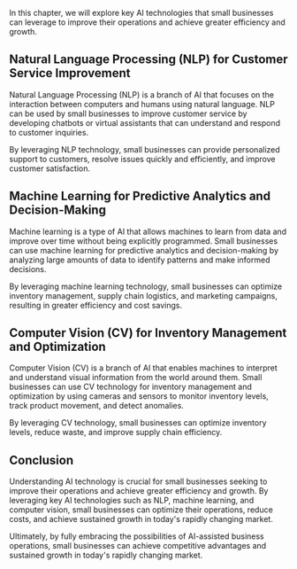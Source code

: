 
In this chapter, we will explore key AI technologies that small businesses can leverage to improve their operations and achieve greater efficiency and growth.

Natural Language Processing (NLP) for Customer Service Improvement
------------------------------------------------------------------

Natural Language Processing (NLP) is a branch of AI that focuses on the interaction between computers and humans using natural language. NLP can be used by small businesses to improve customer service by developing chatbots or virtual assistants that can understand and respond to customer inquiries.

By leveraging NLP technology, small businesses can provide personalized support to customers, resolve issues quickly and efficiently, and improve customer satisfaction.

Machine Learning for Predictive Analytics and Decision-Making
-------------------------------------------------------------

Machine learning is a type of AI that allows machines to learn from data and improve over time without being explicitly programmed. Small businesses can use machine learning for predictive analytics and decision-making by analyzing large amounts of data to identify patterns and make informed decisions.

By leveraging machine learning technology, small businesses can optimize inventory management, supply chain logistics, and marketing campaigns, resulting in greater efficiency and cost savings.

Computer Vision (CV) for Inventory Management and Optimization
--------------------------------------------------------------

Computer Vision (CV) is a branch of AI that enables machines to interpret and understand visual information from the world around them. Small businesses can use CV technology for inventory management and optimization by using cameras and sensors to monitor inventory levels, track product movement, and detect anomalies.

By leveraging CV technology, small businesses can optimize inventory levels, reduce waste, and improve supply chain efficiency.

Conclusion
----------

Understanding AI technology is crucial for small businesses seeking to improve their operations and achieve greater efficiency and growth. By leveraging key AI technologies such as NLP, machine learning, and computer vision, small businesses can optimize their operations, reduce costs, and achieve sustained growth in today's rapidly changing market.

Ultimately, by fully embracing the possibilities of AI-assisted business operations, small businesses can achieve competitive advantages and sustained growth in today's rapidly changing market.
